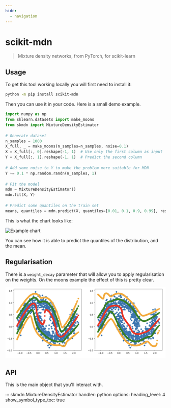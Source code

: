 ```yaml
---
hide:
  - navigation
---
```


# scikit-mdn

> Mixture density networks, from PyTorch, for scikit-learn

## Usage

To get this tool working locally you will first need to install it:

```bash
python -m pip install scikit-mdn
```

Then you can use it in your code. Here is a small demo example.

```python
import numpy as np
from sklearn.datasets import make_moons
from skmdn import MixtureDensityEstimator

# Generate dataset
n_samples = 1000
X_full, _ = make_moons(n_samples=n_samples, noise=0.1)
X = X_full[:, 0].reshape(-1, 1)  # Use only the first column as input
Y = X_full[:, 1].reshape(-1, 1)  # Predict the second column

# Add some noise to Y to make the problem more suitable for MDN
Y += 0.1 * np.random.randn(n_samples, 1)

# Fit the model
mdn = MixtureDensityEstimator()
mdn.fit(X, Y)

# Predict some quantiles on the train set 
means, quantiles = mdn.predict(X, quantiles=[0.01, 0.1, 0.9, 0.99], resolution=100000)
```

This is what the chart looks like:

![Example chart](./demo.png)

You can see how it is able to predict the quantiles of the distribution, and the mean.

## Regularisation 

There is a `weight_decay` parameter that will allow you to apply regularisation on the weights. On the moons example the effect of this is pretty clear. 

![](./images/regular.png)

## API

This is the main object that you'll interact with. 

::: skmdn.MixtureDensityEstimator
    handler: python
    options:
        heading_level: 4
        show_symbol_type_toc: true